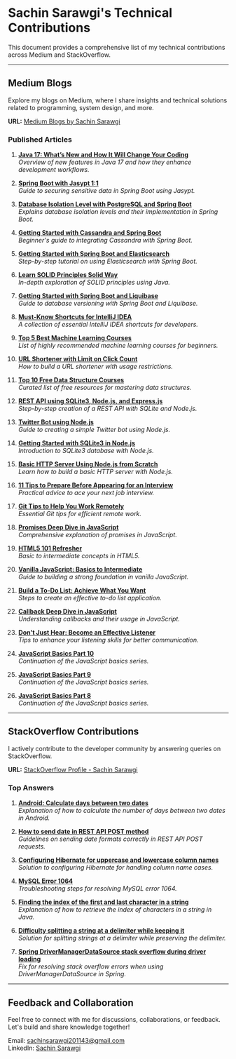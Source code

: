 
# Sachin Sarawgi's Technical Contributions

This document provides a comprehensive list of my technical contributions across Medium and StackOverflow.

---

## Medium Blogs
Explore my blogs on Medium, where I share insights and technical solutions related to programming, system design, and more.

**URL:** [Medium Blogs by Sachin Sarawgi](https://medium.com/@codesprintpro)

### Published Articles
1. **[Java 17: What’s New and How It Will Change Your Coding](https://medium.com/codesprintpro/java-17-whats-new-and-how-it-will-change-your-coding-fad53c06a555)**  
   *Overview of new features in Java 17 and how they enhance development workflows.*

2. **[Spring Boot with Jasypt 1:1](https://medium.com/javarevisited/spring-boot-with-jasypt-1-1-f8b943d57cb)**  
   *Guide to securing sensitive data in Spring Boot using Jasypt.*

3. **[Database Isolation Level with PostgreSQL and Spring Boot](https://medium.com/javarevisited/database-isolation-level-with-postgresql-and-spring-boot-c6c2f8fe3b46)**  
   *Explains database isolation levels and their implementation in Spring Boot.*

4. **[Getting Started with Cassandra and Spring Boot](https://medium.com/@codesprintpro/getting-started-with-cassandra-and-spring-boot-fcb67485c1aa)**  
   *Beginner's guide to integrating Cassandra with Spring Boot.*

5. **[Getting Started with Spring Boot and Elasticsearch](https://medium.com/@codesprintpro/getting-started-with-spring-boot-and-elasticsearch-74981fd635be)**  
   *Step-by-step tutorial on using Elasticsearch with Spring Boot.*

6. **[Learn SOLID Principles Solid Way](https://medium.com/@codesprintpro/learn-solid-principles-solid-way-22ddd2e2c909)**  
   *In-depth exploration of SOLID principles using Java.*

7. **[Getting Started with Spring Boot and Liquibase](https://medium.com/javarevisited/getting-started-with-spring-boot-and-liquibase-f559d4e38498)**  
   *Guide to database versioning with Spring Boot and Liquibase.*

8. **[Must-Know Shortcuts for IntelliJ IDEA](https://medium.com/@codesprintpro/must-known-shortcuts-intellij-idea-71a84aadfd30)**  
   *A collection of essential IntelliJ IDEA shortcuts for developers.*

9. **[Top 5 Best Machine Learning Courses](https://medium.com/@codesprintpro/top-5-best-machine-learning-course-5dbe014d14b0)**  
   *List of highly recommended machine learning courses for beginners.*

10. **[URL Shortener with Limit on Click Count](https://medium.com/javascript-in-plain-english/url-shortner-with-limit-onclick-count-256ff46bf9fa)**  
    *How to build a URL shortener with usage restrictions.*

11. **[Top 10 Free Data Structure Courses](https://medium.com/@codesprintpro/top-10-free-data-structure-courses-81128f618fe0)**  
    *Curated list of free resources for mastering data structures.*

12. **[REST API using SQLite3, Node.js, and Express.js](https://medium.com/@codesprintpro/rest-api-using-sqlite3-nodejs-and-expressjs-f8c0c0847fe5)**  
    *Step-by-step creation of a REST API with SQLite and Node.js.*

13. **[Twitter Bot using Node.js](https://medium.com/@codesprintpro/twitter-bot-using-nodejs-c72a2a50628d)**  
    *Guide to creating a simple Twitter bot using Node.js.*

14. **[Getting Started with SQLite3 in Node.js](https://medium.com/@codesprintpro/getting-started-sqlite3-with-nodejs-8ef387ad31c4)**  
    *Introduction to SQLite3 database with Node.js.*

15. **[Basic HTTP Server Using Node.js from Scratch](https://medium.com/@codesprintpro/basic-http-server-using-nodejs-from-scratch-637f9d15ca3f)**  
    *Learn how to build a basic HTTP server with Node.js.*

16. **[11 Tips to Prepare Before Appearing for an Interview](https://medium.com/@codesprintpro/11-tips-to-prepare-before-appearing-for-an-interview-22e7e032ff28)**  
    *Practical advice to ace your next job interview.*

17. **[Git Tips to Help You Work Remotely](https://medium.com/@codesprintpro/git-tips-to-help-you-working-remotely-46697aa02b97)**  
    *Essential Git tips for efficient remote work.*

18. **[Promises Deep Dive in JavaScript](https://medium.com/@codesprintpro/promises-deep-dive-in-javascript-ae83c4fc3b31)**  
    *Comprehensive explanation of promises in JavaScript.*

19. **[HTML5 101 Refresher](https://medium.com/@codesprintpro/html5-1o1-refresher-ce21da909d4c)**  
    *Basic to intermediate concepts in HTML5.*

20. **[Vanilla JavaScript: Basics to Intermediate](https://medium.com/@codesprintpro/vanilla-javascript-basics-to-intermediate-94d0f943ba65)**  
    *Guide to building a strong foundation in vanilla JavaScript.*

21. **[Build a To-Do List: Achieve What You Want](https://medium.com/@codesprintpro/build-a-to-do-list-achieve-what-you-want-916019276633)**  
    *Steps to create an effective to-do list application.*

22. **[Callback Deep Dive in JavaScript](https://medium.com/@codesprintpro/callback-deep-dive-in-javascript-e7975044b92d)**  
    *Understanding callbacks and their usage in JavaScript.*

23. **[Don't Just Hear: Become an Effective Listener](https://medium.com/@codesprintpro/dont-just-hear-become-an-effective-listener-8e331ecdb7f0)**  
    *Tips to enhance your listening skills for better communication.*

24. **[JavaScript Basics Part 10](https://medium.com/@codesprintpro/javascript-basics-part-10-27536b928c50)**  
    *Continuation of the JavaScript basics series.*

25. **[JavaScript Basics Part 9](https://medium.com/@codesprintpro/javascript-basics-part-9-806441ee374a)**  
    *Continuation of the JavaScript basics series.*

26. **[JavaScript Basics Part 8](https://medium.com/@codesprintpro/javascript-basics-part-8-6b9c6908aad1)**  
    *Continuation of the JavaScript basics series.*

---

## StackOverflow Contributions
I actively contribute to the developer community by answering queries on StackOverflow.

**URL:** [StackOverflow Profile - Sachin Sarawgi](https://stackoverflow.com/users/2663579/sachinsarawgi)

### Top Answers
1. **[Android: Calculate days between two dates](https://stackoverflow.com/questions/42553017/android-calculate-days-between-two-dates/42553096#42553096)**  
   *Explanation of how to calculate the number of days between two dates in Android.*

2. **[How to send date in REST API POST method](https://stackoverflow.com/questions/45668936/how-to-send-date-in-rest-api-in-post-method/45669214#45669214)**  
   *Guidelines on sending date formats correctly in REST API POST requests.*

3. **[Configuring Hibernate for uppercase and lowercase column names](https://stackoverflow.com/questions/46052297/how-to-configure-hibernate-to-make-table-column-name-with-uppercase-and-lowercas/46052672#46052672)**  
   *Solution to configuring Hibernate for handling column name cases.*

4. **[MySQL Error 1064](https://stackoverflow.com/questions/40938386/mysql-error-1064/40938387#40938387)**  
   *Troubleshooting steps for resolving MySQL error 1064.*

5. **[Finding the index of the first and last character in a string](https://stackoverflow.com/questions/41121218/how-can-i-get-the-index-of-the-first-and-last-char-in-string/41121314#41121314)**  
   *Explanation of how to retrieve the index of characters in a string in Java.*

6. **[Difficulty splitting a string at a delimiter while keeping it](https://stackoverflow.com/questions/41129181/difficulty-splitting-string-at-delimiter-and-keeping-it/41129324#41129324)**  
   *Solution for splitting strings at a delimiter while preserving the delimiter.*

7. **[Spring DriverManagerDataSource stack overflow during driver loading](https://stackoverflow.com/questions/41022092/spring-drivermanagerdatasource-stack-overflow-during-driver-loading/41022181#41022181)**  
   *Fix for resolving stack overflow errors when using DriverManagerDataSource in Spring.*

---

## Feedback and Collaboration
Feel free to connect with me for discussions, collaborations, or feedback. Let's build and share knowledge together!

Email: sachinsarawgi201143@gmail.com  
LinkedIn: [Sachin Sarawgi](https://www.linkedin.com/in/sachin-sarawgi/)
